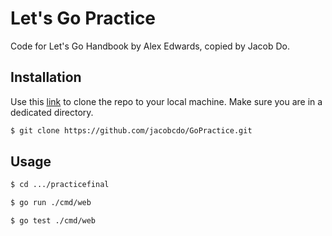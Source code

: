 # Let's Go Practice

Code for Let's Go Handbook by Alex Edwards, copied by Jacob Do. 

## Installation

Use this [link](https://github.com/jacobcdo/GoPractice.git) to clone the repo to your local machine. Make sure you are in a dedicated directory. 

```bash
$ git clone https://github.com/jacobcdo/GoPractice.git
```

## Usage

```bash
$ cd .../practicefinal

$ go run ./cmd/web

$ go test ./cmd/web
```


